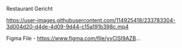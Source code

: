 Restaurant Gericht





https://user-images.githubusercontent.com/114925418/233783304-3d004d20-d4de-4d09-9d44-c15a191b398c.mp4





Figma File - https://www.figma.com/file/yvClSI9AZB...
